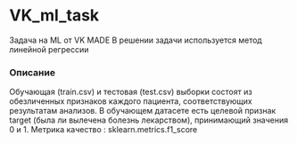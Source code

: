 # VK_ml_task
Задача на ML от VK MADE
В решении задачи используется метод линейной регрессии
### Описание
Обучающая (train.csv) и тестовая (test.csv) выборки состоят из обезличенных признаков каждого пациента, соответствующих результатам анализов. В обучающем датасете есть целевой признак target (была ли вылечена болезнь лекарством), принимающий значения 0 и 1.
Метрика качество : sklearn.metrics.f1_score
